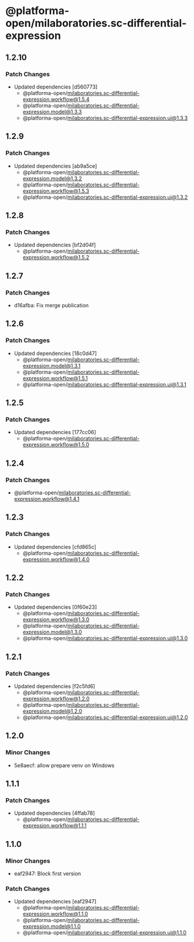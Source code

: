 # @platforma-open/milaboratories.sc-differential-expression

## 1.2.10

### Patch Changes

- Updated dependencies [d560773]
  - @platforma-open/milaboratories.sc-differential-expression.workflow@1.5.4
  - @platforma-open/milaboratories.sc-differential-expression.model@1.3.3
  - @platforma-open/milaboratories.sc-differential-expression.ui@1.3.3

## 1.2.9

### Patch Changes

- Updated dependencies [ab9a5ce]
  - @platforma-open/milaboratories.sc-differential-expression.model@1.3.2
  - @platforma-open/milaboratories.sc-differential-expression.workflow@1.5.3
  - @platforma-open/milaboratories.sc-differential-expression.ui@1.3.2

## 1.2.8

### Patch Changes

- Updated dependencies [bf2d04f]
  - @platforma-open/milaboratories.sc-differential-expression.workflow@1.5.2

## 1.2.7

### Patch Changes

- d16afba: Fix merge publication

## 1.2.6

### Patch Changes

- Updated dependencies [18c0d47]
  - @platforma-open/milaboratories.sc-differential-expression.model@1.3.1
  - @platforma-open/milaboratories.sc-differential-expression.workflow@1.5.1
  - @platforma-open/milaboratories.sc-differential-expression.ui@1.3.1

## 1.2.5

### Patch Changes

- Updated dependencies [177cc06]
  - @platforma-open/milaboratories.sc-differential-expression.workflow@1.5.0

## 1.2.4

### Patch Changes

- @platforma-open/milaboratories.sc-differential-expression.workflow@1.4.1

## 1.2.3

### Patch Changes

- Updated dependencies [cfd865c]
  - @platforma-open/milaboratories.sc-differential-expression.workflow@1.4.0

## 1.2.2

### Patch Changes

- Updated dependencies [0f60e23]
  - @platforma-open/milaboratories.sc-differential-expression.workflow@1.3.0
  - @platforma-open/milaboratories.sc-differential-expression.model@1.3.0
  - @platforma-open/milaboratories.sc-differential-expression.ui@1.3.0

## 1.2.1

### Patch Changes

- Updated dependencies [f2c5fd6]
  - @platforma-open/milaboratories.sc-differential-expression.workflow@1.2.0
  - @platforma-open/milaboratories.sc-differential-expression.model@1.2.0
  - @platforma-open/milaboratories.sc-differential-expression.ui@1.2.0

## 1.2.0

### Minor Changes

- 5e8aecf: allow prepare venv on Windows

## 1.1.1

### Patch Changes

- Updated dependencies [4ffab78]
  - @platforma-open/milaboratories.sc-differential-expression.workflow@1.1.1

## 1.1.0

### Minor Changes

- eaf2947: Block first version

### Patch Changes

- Updated dependencies [eaf2947]
  - @platforma-open/milaboratories.sc-differential-expression.workflow@1.1.0
  - @platforma-open/milaboratories.sc-differential-expression.model@1.1.0
  - @platforma-open/milaboratories.sc-differential-expression.ui@1.1.0
